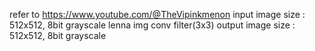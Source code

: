 refer to https://www.youtube.com/@TheVipinkmenon
input image size : 512x512, 8bit grayscale lenna img
conv filter(3x3)
output image size : 512x512, 8bit grayscale